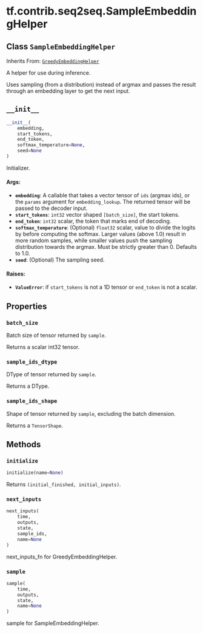 <div itemscope itemtype="http://developers.google.com/ReferenceObject">
<meta itemprop="name" content="tf.contrib.seq2seq.SampleEmbeddingHelper" />
<meta itemprop="path" content="Stable" />
<meta itemprop="property" content="batch_size"/>
<meta itemprop="property" content="sample_ids_dtype"/>
<meta itemprop="property" content="sample_ids_shape"/>
<meta itemprop="property" content="__init__"/>
<meta itemprop="property" content="initialize"/>
<meta itemprop="property" content="next_inputs"/>
<meta itemprop="property" content="sample"/>
</div>

# tf.contrib.seq2seq.SampleEmbeddingHelper

## Class `SampleEmbeddingHelper`

Inherits From: [`GreedyEmbeddingHelper`](../../../tf/contrib/seq2seq/GreedyEmbeddingHelper.md)

A helper for use during inference.

Uses sampling (from a distribution) instead of argmax and passes the
result through an embedding layer to get the next input.

<h2 id="__init__"><code>__init__</code></h2>

``` python
__init__(
    embedding,
    start_tokens,
    end_token,
    softmax_temperature=None,
    seed=None
)
```

Initializer.

#### Args:

* <b>`embedding`</b>: A callable that takes a vector tensor of `ids` (argmax ids),
    or the `params` argument for `embedding_lookup`. The returned tensor
    will be passed to the decoder input.
* <b>`start_tokens`</b>: `int32` vector shaped `[batch_size]`, the start tokens.
* <b>`end_token`</b>: `int32` scalar, the token that marks end of decoding.
* <b>`softmax_temperature`</b>: (Optional) `float32` scalar, value to divide the
    logits by before computing the softmax. Larger values (above 1.0) result
    in more random samples, while smaller values push the sampling
    distribution towards the argmax. Must be strictly greater than 0.
    Defaults to 1.0.
* <b>`seed`</b>: (Optional) The sampling seed.


#### Raises:

* <b>`ValueError`</b>: if `start_tokens` is not a 1D tensor or `end_token` is not a
    scalar.



## Properties

<h3 id="batch_size"><code>batch_size</code></h3>

Batch size of tensor returned by `sample`.

Returns a scalar int32 tensor.

<h3 id="sample_ids_dtype"><code>sample_ids_dtype</code></h3>

DType of tensor returned by `sample`.

Returns a DType.

<h3 id="sample_ids_shape"><code>sample_ids_shape</code></h3>

Shape of tensor returned by `sample`, excluding the batch dimension.

Returns a `TensorShape`.



## Methods

<h3 id="initialize"><code>initialize</code></h3>

``` python
initialize(name=None)
```

Returns `(initial_finished, initial_inputs)`.

<h3 id="next_inputs"><code>next_inputs</code></h3>

``` python
next_inputs(
    time,
    outputs,
    state,
    sample_ids,
    name=None
)
```

next_inputs_fn for GreedyEmbeddingHelper.

<h3 id="sample"><code>sample</code></h3>

``` python
sample(
    time,
    outputs,
    state,
    name=None
)
```

sample for SampleEmbeddingHelper.



